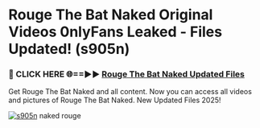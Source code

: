 # Rouge The Bat Naked Original Videos 0nlyFans Leaked - Files Updated! (s905n)

<h3>🔴 CLICK HERE 🌐==►► <a href="https://tinyurl.com/yckcrads" rel="nofollow">Rouge The Bat Naked Updated Files</a></h3>

Get Rouge The Bat Naked and all content. Now you can access all videos and pictures of Rouge The Bat Naked. New Updated Files 2025!

[![s905n](https://i.imgur.com/hpKpOFt.gif)](https://tinyurl.com/yckcrads)
naked rouge